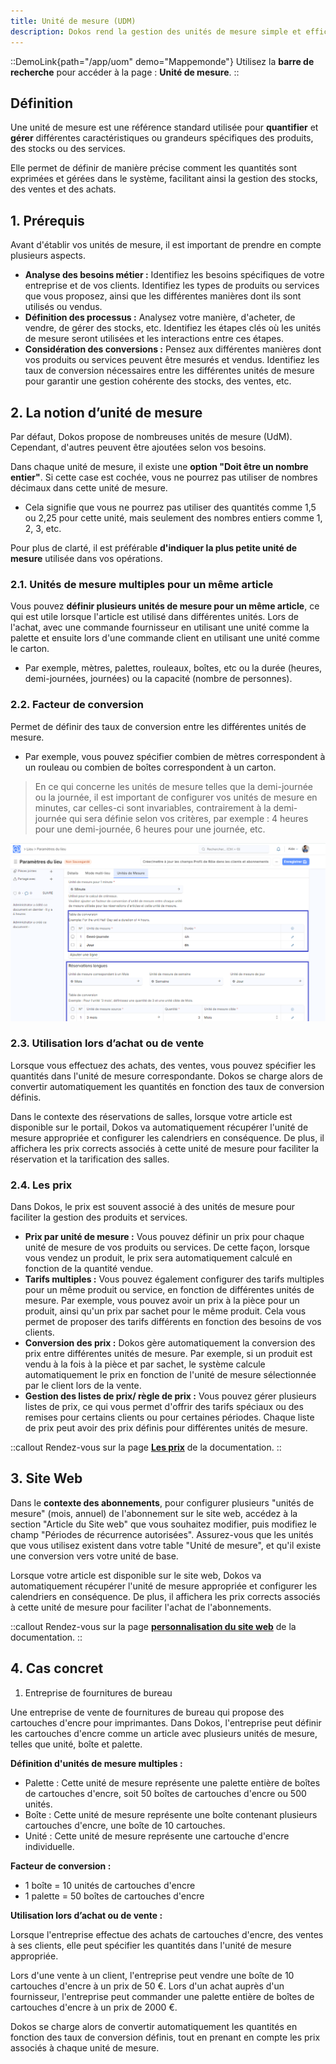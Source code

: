 ```yaml
---
title: Unité de mesure (UDM)
description: Dokos rend la gestion des unités de mesure simple et efficace, vous permettant ainsi d'acheter et de vendre avec des unités de mesure différentes.
---
```


::DemoLink{path="/app/uom" demo="Mappemonde"}
Utilisez la **barre de recherche** pour accéder à la page : **Unité de mesure**.
::

## Définition

Une unité de mesure est une référence standard utilisée pour **quantifier** et **gérer** différentes caractéristiques ou grandeurs spécifiques des produits, des stocks ou des services.

Elle permet de définir de manière précise comment les quantités sont exprimées et gérées dans le système, facilitant ainsi la gestion des stocks, des ventes et des achats.

## 1. Prérequis

Avant d'établir vos unités de mesure, il est important de prendre en compte plusieurs aspects.

- **Analyse des besoins métier :** Identifiez les besoins spécifiques de votre entreprise et de vos clients. Identifiez les types de produits ou services que vous proposez, ainsi que les différentes manières dont ils sont utilisés ou vendus.
- **Définition des processus :** Analysez votre manière, d'acheter, de vendre, de gérer des stocks, etc. Identifiez les étapes clés où les unités de mesure seront utilisées et les interactions entre ces étapes.
- **Considération des conversions :** Pensez aux différentes manières dont vos produits ou services peuvent être mesurés et vendus. Identifiez les taux de conversion nécessaires entre les différentes unités de mesure pour garantir une gestion cohérente des stocks, des ventes, etc.

## 2. La notion d’unité de mesure

Par défaut, Dokos propose de nombreuses unités de mesure (UdM).
Cependant, d'autres peuvent être ajoutées selon vos besoins.

Dans chaque unité de mesure, il existe une **option "Doit être un nombre entier"**. Si cette case est cochée, vous ne pourrez pas utiliser de nombres décimaux dans cette unité de mesure.

- Cela signifie que vous ne pourrez pas utiliser des quantités comme 1,5 ou 2,25 pour cette unité, mais seulement des nombres entiers comme 1, 2, 3, etc.

Pour plus de clarté, il est préférable **d'indiquer la plus petite unité de mesure** utilisée dans vos opérations.

### 2.1. Unités de mesure multiples pour un même article

Vous pouvez **définir plusieurs unités de mesure pour un même article**, ce qui est utile lorsque l'article est utilisé dans différentes unités. Lors de l'achat, avec une commande fournisseur en utilisant une unité comme la palette et ensuite lors d'une commande client en utilisant une unité comme le carton.

- Par exemple, mètres, palettes, rouleaux, boîtes, etc ou la durée (heures, demi-journées, journées) ou la capacité (nombre de personnes).

### 2.2. Facteur de conversion

Permet de définir des taux de conversion entre les différentes unités de mesure.

- Par exemple, vous pouvez spécifier combien de mètres correspondent à un rouleau ou combien de boîtes correspondent à un carton.

> En ce qui concerne les unités de mesure telles que la demi-journée ou la journée, il est important de configurer vos unités de mesure en minutes, car celles-ci sont invariables, contrairement à la demi-journée qui sera définie selon vos critères, par exemple : 4 heures pour une demi-journée, 6 heures pour une journée, etc.

![Image permettant de visualiser les paramètre du lieu afin de définir des conversion.](/conversionminute.png)

### 2.3. Utilisation lors d’achat ou de vente

Lorsque vous effectuez des achats, des ventes, vous pouvez spécifier les quantités dans l'unité de mesure correspondante. Dokos se charge alors de convertir automatiquement les quantités en fonction des taux de conversion définis.

Dans le contexte des réservations de salles, lorsque votre article est disponible sur le portail, Dokos va automatiquement récupérer l'unité de mesure appropriée et configurer les calendriers en conséquence. De plus, il affichera les prix corrects associés à cette unité de mesure pour faciliter la réservation et la tarification des salles.

### 2.4. Les prix

Dans Dokos, le prix est souvent associé à des unités de mesure pour faciliter la gestion des produits et services.

- **Prix par unité de mesure :** Vous pouvez définir un prix pour chaque unité de mesure de vos produits ou services. De cette façon, lorsque vous vendez un produit, le prix sera automatiquement calculé en fonction de la quantité vendue.
- **Tarifs multiples :** Vous pouvez également configurer des tarifs multiples pour un même produit ou service, en fonction de différentes unités de mesure. Par exemple, vous pouvez avoir un prix à la pièce pour un produit, ainsi qu'un prix par sachet pour le même produit. Cela vous permet de proposer des tarifs différents en fonction des besoins de vos clients.
- **Conversion des prix :** Dokos gère automatiquement la conversion des prix entre différentes unités de mesure. Par exemple, si un produit est vendu à la fois à la pièce et par sachet, le système calcule automatiquement le prix en fonction de l'unité de mesure sélectionnée par le client lors de la vente.
- **Gestion des listes de prix/ règle de prix :** Vous pouvez gérer plusieurs listes de prix, ce qui vous permet d'offrir des tarifs spéciaux ou des remises pour certains clients ou pour certaines périodes. Chaque liste de prix peut avoir des prix définis pour différentes unités de mesure.

::callout
Rendez-vous sur la page [**Les prix**](/dokos/parametrage/prix) de la documentation.
::

## 3. Site Web

Dans le **contexte des abonnements**, pour configurer plusieurs "unités de mesure" (mois, annuel) de l'abonnement sur le site web, accédez à la section "Article du Site web" que vous souhaitez modifier, puis modifiez le champ "Périodes de récurrence autorisées". Assurez-vous que les unités que vous utilisez existent dans votre table "Unité de mesure", et qu'il existe une conversion vers votre unité de base.

Lorsque votre article est disponible sur le site web, Dokos va automatiquement récupérer l'unité de mesure appropriée et configurer les calendriers en conséquence. De plus, il affichera les prix corrects associés à cette unité de mesure pour faciliter l'achat de l'abonnements.

::callout
Rendez-vous sur la page [**personnalisation du site web**](/dodock/fonctionnalites/site-web/parametres-site-web) de la documentation. 
::

## 4. Cas concret

1. Entreprise de fournitures de bureau

Une entreprise de vente de fournitures de bureau qui propose des cartouches d'encre pour imprimantes. Dans Dokos, l'entreprise peut définir les cartouches d'encre comme un article avec plusieurs unités de mesure, telles que unité, boîte et palette.

**Définition d'unités de mesure multiples :**

- Palette : Cette unité de mesure représente une palette entière de boîtes de cartouches d'encre, soit 50 boîtes de cartouches d'encre ou 500 unités.
- Boîte : Cette unité de mesure représente une boîte contenant plusieurs cartouches d'encre, une boîte de 10 cartouches.
- Unité : Cette unité de mesure représente une cartouche d'encre individuelle.

**Facteur de conversion :**

- 1 boîte = 10 unités de cartouches d'encre
- 1 palette = 50 boîtes de cartouches d'encre

**Utilisation lors d’achat ou de vente :**

Lorsque l'entreprise effectue des achats de cartouches d'encre, des ventes à ses clients, elle peut spécifier les quantités dans l'unité de mesure appropriée.

Lors d'une vente à un client, l'entreprise peut vendre une boîte de 10 cartouches d'encre à un prix de 50 €.
Lors d'un achat auprès d'un fournisseur, l'entreprise peut commander une palette entière de boîtes de cartouches d'encre à un prix de 2000 €.

Dokos se charge alors de convertir automatiquement les quantités en fonction des taux de conversion définis, tout en prenant en compte les prix associés à chaque unité de mesure.
